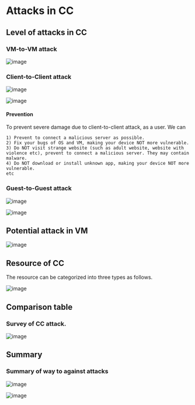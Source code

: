 # Attacks in CC
## Level of attacks in CC
### VM-to-VM attack
![image](https://user-images.githubusercontent.com/75050655/227109752-b918ce8d-a1e2-4f15-93e0-92d33c11494e.png)

### Client-to-Client attack
![image](https://user-images.githubusercontent.com/75050655/227109898-fd05e958-4525-4ed3-a546-6c40973275a2.png)

![image](https://user-images.githubusercontent.com/75050655/227109951-6faaca7d-dc69-4dc8-9b08-511463b9cec0.png)

#### Prevention
To prevent severe damage due to client-to-client attack, as a user. We can

    1) Prevent to connect a malicious server as possible.
    2) Fix your bugs of OS and VM, making your device NOT more vulnerable.
    3) Do NOT visit strange website (such as adult website, website with violence etc), prevent to connect a malicious server. They may contain malware.
    4) Do NOT download or install unknown app, making your device NOT more vulnerable. 
    etc
    
### Guest-to-Guest attack
![image](https://user-images.githubusercontent.com/75050655/227110920-8d506155-4af3-47ed-974d-e0879035ca2b.png)

![image](https://user-images.githubusercontent.com/75050655/227111598-cfcc50fd-42c6-4cb9-b24e-ce27e76c43aa.png)

## Potential attack in VM

![image](https://user-images.githubusercontent.com/75050655/227112066-0c8e91bb-c7cd-4703-88b8-bd95f7d7e014.png)

## Resource of CC
The resource can be categorized into three types as follows.

![image](https://user-images.githubusercontent.com/75050655/227112473-d8605cca-962c-40aa-a6c3-755af7720e9a.png)

## Comparison table
### Survey of CC attack.
![image](https://user-images.githubusercontent.com/75050655/228113927-d902321b-d3be-4bc1-a6b4-25eed48ac377.png)


## Summary

### Summary of way to against attacks
![image](https://user-images.githubusercontent.com/75050655/228117035-a5e14201-5332-46a0-94cf-73f53ce8f168.png)


![image](https://user-images.githubusercontent.com/75050655/227114759-090d5485-81c6-44a5-94e5-b1fc640974aa.png)

    
    


